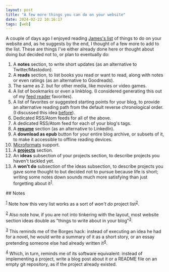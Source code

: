 ```yaml
---
layout: post
title: "A few more things you can do on your website"
date: 2024-02-22 10:16:17
tags: [web]
---
```


A couple of days ago I enjoyed reading [James's list](https://jamesg.blog/2024/02/19/personal-website-ideas/) of things to do on your website and, as he suggests by the end, I thought of a few more to add to the list. These are things I've either already done here or thought about doing but decided not to, or plan to eventually do:

1.  A **notes** section, to write short updates (as an alternative to Twitter/Mastodon).
2.  A **reads** section, to list books you read or want to read, along with notes or even ratings (as an alternative to Goodreads).
3.  The same as 2. but for other media, like movies or video games.
4.  A list of bookmarks or even a linkblog. (I considered generating this out of my [feed reader](https://github.com/facundoolano/feedi) favorites).
5.  A list of favorites or suggested starting points for your blog, to provide an alternative reading path from the default reverse chronological order. (I discussed this idea [before](../2024-01-11-web-anthologists)).
6.  Dedicated RSS/Atom feeds for all of the above.
7.  A dedicated RSS/Atom feed for each of your blog's tags.
8.  A **[resume](../../resume)** section (as an alternative to LinkedIn).
9.  A **download as epub** button for your entire blog archive, or subsets of it, to make it accessible to offline reading devices.
10. [Microformats](http://microformats.org/wiki/microformats2) support.
11. A **[projects](../../projects)** section.
12. An **ideas** subsection of your projects section, to describe projects you haven't tackled yet.
13. A **won't do** subsection of the ideas subsection, to describe projects you gave some thought to but decided not to pursue because life is short; writing some notes down sounds much more satisfying than just forgetting about it<sup><a id="fnr.1" class="footref" href="#fn.1" role="doc-backlink">1</a></sup>.

<section class="footnotes" markdown=1>
## Notes

<sup><a id="fn.1" class="footnum" href="#fnr.1">1</a></sup> Note how this very list works as a sort of *won't do* project list<sup><a id="fnr.2" class="footref" href="#fn.2" role="doc-backlink">2</a></sup>.

<sup><a id="fn.2" class="footnum" href="#fnr.2">2</a></sup> Also note how, if you are not into tinkering with the layout, most website section ideas double as "things to write about in your blog"<sup><a id="fnr.3" class="footref" href="#fn.3" role="doc-backlink">3</a></sup>.

<sup><a id="fn.3" class="footnum" href="#fnr.3">3</a></sup> This reminds me of the Borges hack: instead of executing an idea he had for a novel, he would write a summary of it as a short story, or an essay pretending someone else had already written it<sup><a id="fnr.4" class="footref" href="#fn.4" role="doc-backlink">4</a></sup>.

<sup><a id="fn.4" class="footnum" href="#fnr.4">4</a></sup> Which, in turn, reminds me of its software equivalent: instead of implementing a project, write a blog post about it or a README file on an empty git repository, as if the project already existed.

</section>